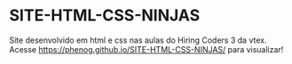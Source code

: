 # SITE-HTML-CSS-NINJAS
Site desenvolvido em html e css nas aulas do Hiring Coders 3 da vtex.
Acesse https://phenog.github.io/SITE-HTML-CSS-NINJAS/ para visualizar!
